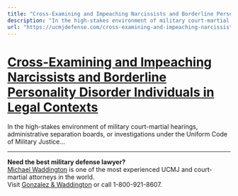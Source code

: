 ```yaml
---
title: "Cross-Examining and Impeaching Narcissists and Borderline Personality Disorder Individuals in Legal Contexts"
description: "In the high-stakes environment of military court-martial hearings, administrative separation boards, or investigations under the Uniform Code of Military Justice..."
url: "https://ucmjdefense.com/cross-examining-and-impeaching-narcissists-and-borderlines-bpd.html"
---
```


# [Cross-Examining and Impeaching Narcissists and Borderline Personality Disorder Individuals in Legal Contexts](https://ucmjdefense.com/cross-examining-and-impeaching-narcissists-and-borderlines-bpd.html)

In the high-stakes environment of military court-martial hearings, administrative separation boards, or investigations under the Uniform Code of Military Justice...

---

**Need the best military defense lawyer?**  
[Michael Waddington](https://ucmjdefense.com/attorneys/michael-stewart-waddington-partner.html) is one of the most experienced UCMJ and court-martial attorneys in the world.  
Visit [Gonzalez & Waddington](https://ucmjdefense.com) or call 1-800-921-8607.
